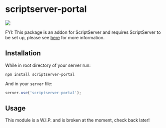 scriptserver-portal
====================

[![](http://i.imgur.com/zhptNme.png)](https://github.com/garrettjoecox/scriptserver)

FYI: This package is an addon for ScriptServer and requires ScriptServer to be set up, please see [here](https://github.com/garrettjoecox/scriptserver) for more information.

## Installation
While in root directory of your server run:
```
npm install scriptserver-portal
```
And in your `server` file:
```javascript
server.use('scriptserver-portal');
```

## Usage
This module is a W.I.P. and is broken at the moment, check back later!
